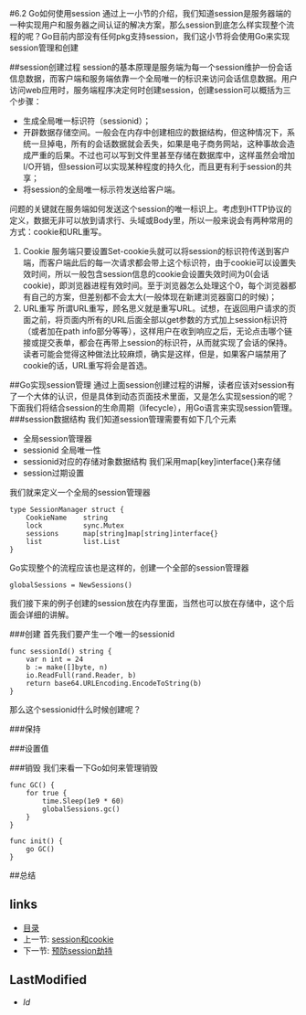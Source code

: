 #6.2 Go如何使用session
通过上一小节的介绍，我们知道session是服务器端的一种实现用户和服务器之间认证的解决方案，那么session到底怎么样实现整个流程的呢？Go目前内部没有任何pkg支持session，我们这小节将会使用Go来实现session管理和创建

##session创建过程
session的基本原理是服务端为每一个session维护一份会话信息数据，而客户端和服务端依靠一个全局唯一的标识来访问会话信息数据。用户访问web应用时，服务端程序决定何时创建session，创建session可以概括为三个步骤：

- 生成全局唯一标识符（sessionid）；
- 开辟数据存储空间。一般会在内存中创建相应的数据结构，但这种情况下，系统一旦掉电，所有的会话数据就会丢失，如果是电子商务网站，这种事故会造成严重的后果。不过也可以写到文件里甚至存储在数据库中，这样虽然会增加I/O开销，但session可以实现某种程度的持久化，而且更有利于session的共享；
- 将session的全局唯一标示符发送给客户端。

问题的关键就在服务端如何发送这个session的唯一标识上。考虑到HTTP协议的定义，数据无非可以放到请求行、头域或Body里，所以一般来说会有两种常用的方式：cookie和URL重写。

1. Cookie
服务端只要设置Set-cookie头就可以将session的标识符传送到客户端，而客户端此后的每一次请求都会带上这个标识符，由于cookie可以设置失效时间，所以一般包含session信息的cookie会设置失效时间为0(会话cookie)，即浏览器进程有效时间。至于浏览器怎么处理这个0，每个浏览器都有自己的方案，但差别都不会太大(一般体现在新建浏览器窗口的时候)；
2. URL重写
所谓URL重写，顾名思义就是重写URL。试想，在返回用户请求的页面之前，将页面内所有的URL后面全部以get参数的方式加上session标识符（或者加在path info部分等等），这样用户在收到响应之后，无论点击哪个链接或提交表单，都会在再带上session的标识符，从而就实现了会话的保持。读者可能会觉得这种做法比较麻烦，确实是这样，但是，如果客户端禁用了cookie的话，URL重写将会是首选。

##Go实现session管理
通过上面session创建过程的讲解，读者应该对session有了一个大体的认识，但是具体到动态页面技术里面，又是怎么实现session的呢？下面我们将结合session的生命周期（lifecycle），用Go语言来实现session管理。
###session数据结构
我们知道session管理需要有如下几个元素

- 全局session管理器
- sessionid 全局唯一性
- sessionid对应的存储对象数据结构 我们采用map[key]interface{}来存储
- session过期设置

我们就来定义一个全局的session管理器

	type SessionManager struct {
		CookieName    string
		lock          sync.Mutex
		sessions      map[string]map[string]interface{}
		list 		  list.List
	}

Go实现整个的流程应该也是这样的，创建一个全部的session管理器

	globalSessions = NewSessions()

我们接下来的例子创建的session放在内存里面，当然也可以放在存储中，这个后面会详细的讲解。

###创建
首先我们要产生一个唯一的sessionid

	func sessionId() string {
		var n int = 24
		b := make([]byte, n)
		io.ReadFull(rand.Reader, b)
		return base64.URLEncoding.EncodeToString(b)
	}

那么这个sessionid什么时候创建呢？	

###保持

###设置值

###销毁
我们来看一下Go如何来管理销毁

	func GC() {
		for true {
			time.Sleep(1e9 * 60)
			globalSessions.gc()
		}
	}

	func init() {		
		go GC()
	}



##总结

## links
   * [目录](<preface.md>)
   * 上一节: [session和cookie](<6.1.md>)
   * 下一节: [预防session劫持](<6.3.md>)

## LastModified 
   * $Id$